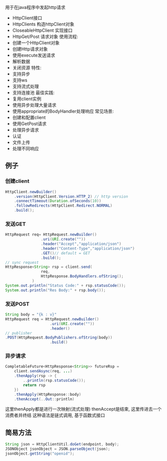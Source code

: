 用于在java程序中发起http请求
- HttpClient接口
- HttpClients 构造httpClient对象
- CloseableHttpClient 实现接口
- HttpGet/Post 请求对象
使用流程:
 - 创建一个HttpClient对象
 - 创建Http请求对象
 - 使用execute发送请求
 - 解析数据
 - 关闭资源
特性: 
- 支持异步
- 支持ws
- 支持流式处理
- 支持连接池
最佳实践:
- 复用client实例
- 使用异步处理大量请求
- 使用appropriate的BodyHandler处理响应
常见场景:
- 创建和配置client
- 使用GetPost请求
- 处理异步请求
- 认证
- 文件上传
- 处理不同响应
## 例子
### 创建client
```java
HttpClient.newBuilder()
	.version(HttpClient.Version.HTTP_2) // http version
	.connectTimeout(Duration.ofSeconds(10))
	.followRedirects(HttpClient.Redirect.NORMAL) 
	.build();	
```

### 发送GET
```java
HttpRequest req= HttpRequest.newBuilder()
				.uri(URI.create(""))
				.header("Accept","application/json")
				.header("Content-Type","application/json")
				.GET()// default = GET
				.build();
// sync request
HttpResponse<String> rsp = client.send(
				req, 
				HttpResponse.BodyHandlers.ofString();
			)
System.out.println("Status Code:" + rsp.statusCode());
System.out.println("Res Body:" + rsp.body());

```
### 发送POST
```java
String body = "{k : v}"
HttpRequest req = HttpRequest.newBuilder()
					.uri(URI.create(""))
					.header()
// publisher					
.POST(HttpRequest.BodyPublishers.ofString(body))
					.build()
```

### 异步请求
```java
CompletableFuture<HttpResponse<String>> futureRsp = 
	client.sendAsync(req, ...)
	.thenApply(rsp -> {
		..println(rsp.statusCode());
		return rsp
	})
	.thenApply(HttpResponse::body)
	.thenAccept(..Out::println)
```
这里thenApply都是进行一次映射(流式处理)
thenAccept是结束, 这里传进去一个消费者并终结
这种语法是链式调用, 基于函数式接口

## 简易方法
```java
String json = HttpClientUtil.doGet(endpoint, body);
JSONObject jsonObject = JSON.parseObject(json);
jsonObject.getString("openid");
```